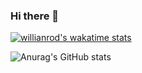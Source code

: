 ### Hi there 👋

<!--
**DevisCoelhoTenorio/DevisCoelhoTenorio** is a ✨ _special_ ✨ repository because its `README.md` (this file) appears on your GitHub profile.

Here are some ideas to get you started:

- 🔭 I’m currently working on ...
- 🌱 I’m currently learning ...
- 👯 I’m looking to collaborate on ...
- 🤔 I’m looking for help with ...
- 💬 Ask me about ...
- 📫 How to reach me: ...
- 😄 Pronouns: ...
- ⚡ Fun fact: ...
-->

[![willianrod's wakatime stats](https://github-readme-stats.vercel.app/api/wakatime?username=@DevisCoelhoTenorio&theme=highcontrast)](https://github.com/anuraghazra/github-readme-stats) 

![Anurag's GitHub stats](https://github-readme-stats.vercel.app/api?username=DevisCoelhoTenorio&show_icons=true&theme=highcontrast) 

<!--
[![Top Langs](https://github-readme-stats.vercel.app/api/top-langs/?username=DevisCoelhoTenorio&layout=compact&theme=highcontrast)](https://github.com/anuraghazra/github-readme-stats) 
-->
